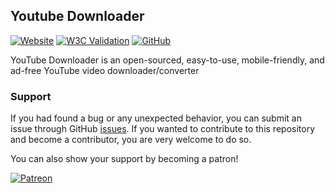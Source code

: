 
## Youtube Downloader

[![Website](https://img.shields.io/website?url=https%3A%2F%2Fet-downloader.herokuapp.com)][homepage]
[![W3C Validation](https://img.shields.io/w3c-validation/html?targetUrl=https%3A%2F%2Fet-downloader.herokuapp.com)][W3C Validator]
[![GitHub](https://img.shields.io/github/license/eidoriantan/youtube-downloader)](https://github.com/eidoriantan/youtube-downloader/blob/master/LICENSE.txt)

YouTube Downloader is an open-sourced, easy-to-use, mobile-friendly, and ad-free
YouTube video downloader/converter

### Support
If you had found a bug or any unexpected behavior, you can submit an issue
through GitHub
[issues](https://github.com/eidoriantan/youtube-downloader/issues). If you wanted to
contribute to this repository and become a contributor, you are very welcome to
do so.

You can also show your support by becoming a patron!

[![Patreon](https://c5.patreon.com/external/logo/become_a_patron_button.png)](https://www.patreon.com/eidoriantan)

[homepage]: https://et-downloader.herokuapp.com
[W3C Validator]: https://validator.w3.org/nu/?doc=https%3A%2F%2Fet-downloader.herokuapp.com%2F
